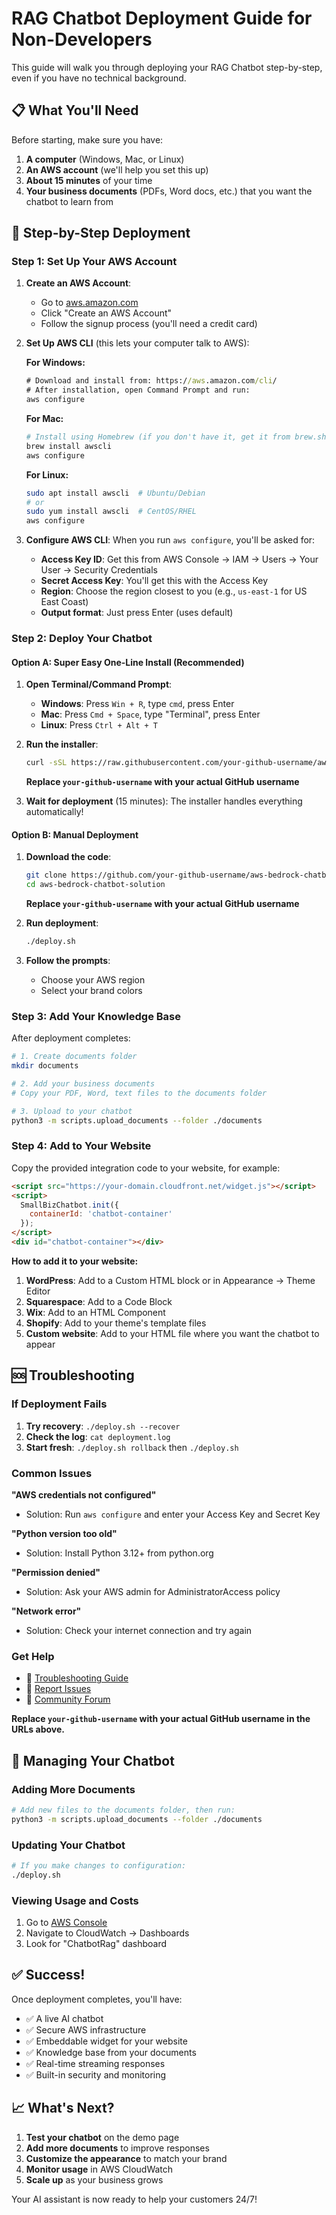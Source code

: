 # RAG Chatbot Deployment Guide for Non-Developers

This guide will walk you through deploying your RAG Chatbot step-by-step, even if you have no technical background.

## 📋 What You'll Need

Before starting, make sure you have:

1. **A computer** (Windows, Mac, or Linux)
2. **An AWS account** (we'll help you set this up)
3. **About 15 minutes** of your time
4. **Your business documents** (PDFs, Word docs, etc.) that you want the chatbot to learn from


## 🚀 Step-by-Step Deployment

### Step 1: Set Up Your AWS Account

1. **Create an AWS Account**:
   - Go to [aws.amazon.com](https://aws.amazon.com)
   - Click "Create an AWS Account"
   - Follow the signup process (you'll need a credit card)

2. **Set Up AWS CLI** (this lets your computer talk to AWS):
   
   **For Windows:**
   ```cmd
   # Download and install from: https://aws.amazon.com/cli/
   # After installation, open Command Prompt and run:
   aws configure
   ```
   
   **For Mac:**
   ```bash
   # Install using Homebrew (if you don't have it, get it from brew.sh)
   brew install awscli
   aws configure
   ```
   
   **For Linux:**
   ```bash
   sudo apt install awscli  # Ubuntu/Debian
   # or
   sudo yum install awscli  # CentOS/RHEL
   aws configure
   ```

3. **Configure AWS CLI**:
   When you run `aws configure`, you'll be asked for:
   - **Access Key ID**: Get this from AWS Console → IAM → Users → Your User → Security Credentials
   - **Secret Access Key**: You'll get this with the Access Key
   - **Region**: Choose the region closest to you (e.g., `us-east-1` for US East Coast)
   - **Output format**: Just press Enter (uses default)

### Step 2: Deploy Your Chatbot

#### Option A: Super Easy One-Line Install (Recommended)

1. **Open Terminal/Command Prompt**:
   - **Windows**: Press `Win + R`, type `cmd`, press Enter
   - **Mac**: Press `Cmd + Space`, type "Terminal", press Enter
   - **Linux**: Press `Ctrl + Alt + T`

2. **Run the installer**:
   ```bash
   curl -sSL https://raw.githubusercontent.com/your-github-username/aws-bedrock-chatbot-solution/main/install.sh | bash
   ```

   **Replace `your-github-username` with your actual GitHub username**

3. **Wait for deployment** (15 minutes):
   The installer handles everything automatically!

#### Option B: Manual Deployment

1. **Download the code**:
   ```bash
   git clone https://github.com/your-github-username/aws-bedrock-chatbot-solution.git
   cd aws-bedrock-chatbot-solution
   ```

   **Replace `your-github-username` with your actual GitHub username**

2. **Run deployment**:
   ```bash
   ./deploy.sh
   ```

3. **Follow the prompts**:
   - Choose your AWS region
   - Select your brand colors

### Step 3: Add Your Knowledge Base

After deployment completes:

```bash
# 1. Create documents folder
mkdir documents

# 2. Add your business documents
# Copy your PDF, Word, text files to the documents folder

# 3. Upload to your chatbot
python3 -m scripts.upload_documents --folder ./documents
```

### Step 4: Add to Your Website

Copy the provided integration code to your website, for example:

```html
<script src="https://your-domain.cloudfront.net/widget.js"></script>
<script>
  SmallBizChatbot.init({
    containerId: 'chatbot-container'
  });
</script>
<div id="chatbot-container"></div>
```

**How to add it to your website:**

1. **WordPress**: Add to a Custom HTML block or in Appearance → Theme Editor
2. **Squarespace**: Add to a Code Block
3. **Wix**: Add to an HTML Component
4. **Shopify**: Add to your theme's template files
5. **Custom website**: Add to your HTML file where you want the chatbot to appear

## 🆘 Troubleshooting

### If Deployment Fails

1. **Try recovery**: `./deploy.sh --recover`
2. **Check the log**: `cat deployment.log`
3. **Start fresh**: `./deploy.sh rollback` then `./deploy.sh`

### Common Issues

**"AWS credentials not configured"**
- Solution: Run `aws configure` and enter your Access Key and Secret Key

**"Python version too old"**
- Solution: Install Python 3.12+ from python.org

**"Permission denied"**
- Solution: Ask your AWS admin for AdministratorAccess policy

**"Network error"**
- Solution: Check your internet connection and try again

### Get Help

- 📖 [Troubleshooting Guide](troubleshooting.md)
- 🐛 [Report Issues](https://github.com/your-github-username/aws-bedrock-chatbot-solution/issues)
- 💬 [Community Forum](https://github.com/your-github-username/aws-bedrock-chatbot-solution/discussions)

**Replace `your-github-username` with your actual GitHub username in the URLs above.**

## 🔧 Managing Your Chatbot

### Adding More Documents
```bash
# Add new files to the documents folder, then run:
python3 -m scripts.upload_documents --folder ./documents
```

### Updating Your Chatbot
```bash
# If you make changes to configuration:
./deploy.sh
```

### Viewing Usage and Costs
1. Go to [AWS Console](https://console.aws.amazon.com)
2. Navigate to CloudWatch → Dashboards
3. Look for "ChatbotRag" dashboard

## ✅ Success!

Once deployment completes, you'll have:
- ✅ A live AI chatbot
- ✅ Secure AWS infrastructure
- ✅ Embeddable widget for your website
- ✅ Knowledge base from your documents
- ✅ Real-time streaming responses
- ✅ Built-in security and monitoring

## 📈 What's Next?

1. **Test your chatbot** on the demo page
2. **Add more documents** to improve responses
3. **Customize the appearance** to match your brand
4. **Monitor usage** in AWS CloudWatch
5. **Scale up** as your business grows

Your AI assistant is now ready to help your customers 24/7!

